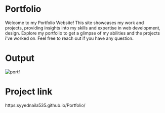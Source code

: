 # Portfolio
Welcome to my Portfolio Website! This site showcases my work and projects, providing insights into my skills and expertise in web development, design. Explore my portfolio to get a glimpse of my abilities and the projects i've worked on. Feel free to reach out if you have any question.
# Output
![portf](https://github.com/Syyednaila535/Portfolio/assets/130342468/fa934b70-fc95-482d-a838-d0582e0948f4)
# Project link
https:syyednaila535.github.io/Portfolio/
